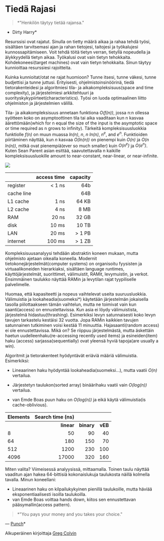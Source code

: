 # Tiedä Rajasi

> *"Henkilön täytyy tietää rajansa."
- Dirty Harry*

Resurssisi ovat rajatut. Sinulla on tietty määrä aikaa ja rahaa tehdä työsi, sisältäen tarvitsemasi ajan ja rahan tietojesi, taitojesi ja työkalujesi kunnossapitämiseen. Voit tehdä töitä tietyn verran, tietyllä nopeudella ja älykkyydellä tietyn aikaa. Työkalusi ovat vain tietyn tehokkaita. Kohdekoneesi(target machines) ovat vain tietyn tehokkaita. Sinun täytyy kunnioittaa resurssiesi rajoitteita.

Kuinka kunnioitat/otat ne rajat huomioon? Tunne itsesi, tunne väkesi, tunne budjettisi ja tunne juttusi. Erityisesti, ohjelmistoinsinöörinä, tiedä tietorakenteidesi ja algoritmiesi tila- ja aikakompleksisuus(space and time complexity), ja järjestelmiesi arkkitehtuuri ja suorityskykypiirteet(characteristics). Työsi on luoda optimaalinen liitto ohjelmiston ja järjestelmien välillä.

Tila- ja aikakompleksisuus annetaan funktiona *O(f(n))*, jossa n:n ollessa syötteen koko on asymptoottinen tila tai aika vaaditaan kun n kasvaa äärettömään(which for n equal the size of the input is the asymptotic space or time required as n grows to infinity). Tärkeitä kompleksisuusluokkia funktiolle *f(n)* on muun muassa *ln(n)*, *n*, *n ln(n)*, *n<sup>e</sup>*, and *e<sup>n</sup>*. Funktioiden piirtäminen näyttää, kun *n* kasvaa *O(ln(n))* on pienempi kuin *O(n)* ja *O(n ln(n))*, mitkä ovat pienempiä(ever so much smaller) kuin *O(n<sup>e</sup>)* ja *O(e<sup>n</sup>)*. Kuten Sean Parent asian esittää, saavutettavalla n kaikille kompleksisuusluokille amount to near-constant, near-linear, or near-infinite.

![](http://programmer.97things.oreilly.com/wiki/images/c/c0/Clearly.jpeg)


|              | access time      |   capacity |
|--------------|-----------------:| ----------:|
| register     |  < 1 ns          |        64b |
| cache line   |                  |        64B |
| L1 cache     |  1 ns            | 64 KB      |
| L2 cache     |  4 ns            | 8 MB       |
| RAM          | 20 ns            | 32 GB      |
| disk         | 10 ms            | 10 TB      |
| LAN          | 20 ms            | > 1 PB     |
| internet     | 100 ms           | > 1 ZB     |

Kompleksisuusanalyysi tehdään abstraktin koneen mukaan, mutta ohjelmisto ajetaan oikealla koneella. Modernit tietokonejärjestelmät(computer systems) on organisoitu fyysisten ja virtuaalikoneiden hierarkiaksi, sisältäen language runtimes, käyttöjärjestelmät, suorittimet, välimuistit, RAMit, levymuistin, ja verkot. Ensimmäinen taulukko näyttää RAMin ja levytilan rajat tyypiliselle palvelimelle.

Huomaa, että kapasiteetti ja nopeus vaihtelevat useita suuruusluokkia. Välimuistia ja lookaheadia(suomeksi*) käytetään järjestelmän jokaisella tasolla piilottaakseen tämän vaihtelun, mutta ne toimivat vain kun saanti(access) on ennustettavissa. Kun asia ei löydy välimuistista, järjestelmä hidastuu(thrashing). Esimerkiksi levyn satunnaisesti koko levyn tavujen tarkastelu kestäisi 32 vuotta. Jopa RAMin kaikkien tavujen satunnainen tutkiminen voisi kestää 11 minuuttia. Hajasaanti(random access) ei ole ennustettavissa. Mikä on? Se riippuu järjestelmästä, mutta äskettäin haetun uudelleenhaku(re-accessing recently used items) ja esineiden(item) haku (access) sarjassa(sequentially) ovat yleensä hyviä tapoja(are usually a win).

Algoritmit ja tietorakenteet hyödyntävät eriäviä määriä välimuistia. Esimerkiksi:
- Lineaarinen haku hyödyntää lookaheadia(suomeksi...), mutta vaatii *O(n)* vertailua.

- Järjestetyn taulukon(sorted array) binäärihaku vaatii vain *O(log(n))* vertailua.

- van Emde Boas puun haku on *O(log(n))* ja eikä käytä välimuistia(is cache-oblivious).

|Elements | Search time (ns)|       |         |
|:--------|-----------:|-----------:|--------:|
|         | **linear** | **binary** |	**vEB** |
| 8       | 50         | 90         | 40      |
| 64      | 180        | 150        | 70      |
| 512     | 1200       | 230        | 100     |
| 4096    | 17000      | 320        | 160     |


Miten valita? Viimeisessä analyysissä, mittaamalla. Toinen taulu näyttää vaaditun ajan hakea 64-bittisiä kokonaislukuja taulukosta näillä kolmella tavalla. Minun koneellani:
- Lineaarinen haku on kilpailukykyinen pienillä taulukoille, mutta häviää eksponentiaalisesti isoilla taulukoilla.
- van Emde Boas voittaa hands down, kiitos sen ennustettavan pääsymallin(access pattern).

> *"You pays your money and you takes your choice."

 — [Punch](http://www.nytimes.com/1988/02/28/magazine/on-language-you-pays-yer-money.html?pagewanted=all)*

Alkuperäinen kirjoittaja [Greg Colvin](http://programmer.97things.oreilly.com/wiki/index.php/Greg_Colvin)